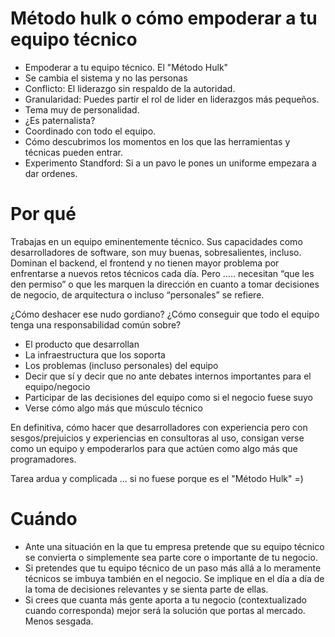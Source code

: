 # Método hulk o cómo empoderar a tu equipo técnico

- Empoderar a tu equipo técnico. El "Método Hulk"
- Se cambia el sistema y no las personas
- Conflicto: El liderazgo sin respaldo de la autoridad.
- Granularidad: Puedes partir el rol de lider en liderazgos más pequeños.
- Tema muy de personalidad.
- ¿Es paternalista?
- Coordinado con todo el equipo.
- Cómo descubrimos los momentos en los que las herramientas y técnicas pueden entrar.
- Experimento Standford: Si a un pavo le pones un uniforme empezara a dar ordenes.

# Por qué
Trabajas en un equipo eminentemente técnico. Sus capacidades como desarrolladores de software, son muy buenas, sobresalientes, incluso. Dominan el backend, el frontend y no tienen mayor problema por enfrentarse a nuevos retos técnicos cada día. Pero ….. necesitan “que les den permiso” o que les marquen la dirección en cuanto a tomar decisiones de negocio, de arquitectura o incluso “personales” se refiere.

¿Cómo deshacer ese nudo gordiano?
¿Cómo conseguir que todo el equipo tenga una responsabilidad común sobre?
- El producto que desarrollan
- La infraestructura que los soporta
- Los problemas (incluso personales) del equipo
- Decir que sí y decir que no ante debates internos importantes para el equipo/negocio 
- Participar de las decisiones del equipo como si el negocio fuese suyo 
- Verse cómo algo más que músculo técnico

En definitiva,  cómo hacer que desarrolladores con experiencia pero con sesgos/prejuicios y experiencias en consultoras al uso, consigan verse como un equipo y empoderarlos para que actúen como algo más que programadores.

Tarea ardua y complicada ... si no fuese porque es el "Método Hulk" =)

# Cuándo
- Ante una situación en la que tu empresa pretende que su equipo técnico se convierta o simplemente sea parte core o importante de tu negocio.
- Si pretendes que tu equipo técnico de un paso más allá a lo meramente técnicos se imbuya también en el negocio. Se implique en el día a día de la toma de decisiones relevantes y se sienta parte de ellas.
- Si crees que cuanta más gente aporta a tu negocio (contextualizado cuando corresponda) mejor será la solución que portas al mercado. Menos sesgada.
